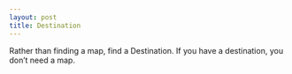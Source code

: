 ```yaml
---
layout: post
title: Destination
---
```

Rather than finding a map, find a Destination. If you have a destination, you don’t need a map.